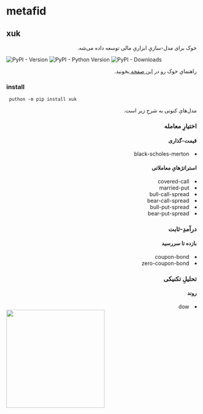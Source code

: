 # metafid
## xuk
<div dir="rtl">خوک برای مدل-سازیِ ابزاریِ مالی توسعه داده می‌شه. </div>

![PyPI - Version](https://img.shields.io/pypi/v/xuk)
![PyPI - Python Version](https://img.shields.io/pypi/pyversions/xuk)
![PyPI - Downloads](https://img.shields.io/pypi/dm/xuk)


<div dir="rtl">راهنمایِ خوک رو در 
<a href="https://yghaderi.github.io/xuk/">
این صفحه
</a>
بخونید.</div>

### install 
```shell
 puthon -m pip install xuk
```

<div dir="rtl">
مدل‌هایِ کنونی به شرحِ زیر است.
    <h3>
    اختیارِ معامله
    </h3>
        <h4>
            قیمت-گذاری
        </h4>
            <li>black-scholes-merton</li>
        <h4>
           استراتژهایِ معاملاتی
        </h4>
            <li>covered-call</li>
            <li>married-put</li>
            <li>bull-call-spread</li>
            <li>bear-call-spread</li>
            <li>bull-put-spread</li>
            <li>bear-put-spread</li>
    <h3>
        درآمدِ-ثابت
    </h3>
        <h4>
            بازده تا سررسید
        </h4>
            <li>coupon-bond</li>
            <li>zero-coupon-bond</li>
    <h3>
        تحلیلِ تکنیکی
    </h3>
        <h4>
            روند
        </h4>
            <li>dow</li>

</div>


<a href="https://metafid.com/sponsor">
       <img src="http://www.coffeete.ir/images/buttons/lemonchiffon.png" style="width:260px;" />
</a>


